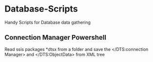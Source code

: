 # Database-Scripts
Handy Scripts for Database data gathering

## Connection Manager Powershell
Read ssis packages *dtsx from a folder and save the </DTS:connection Manager> and </DTS:ObjectData> from XML tree
